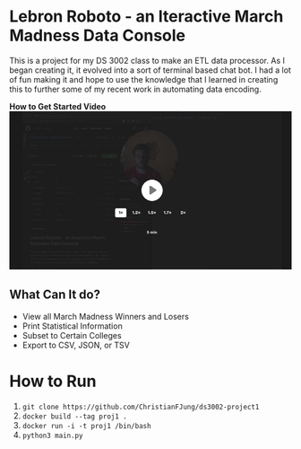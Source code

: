 # Lebron Roboto - an Iteractive March Madness Data Console
This is a project for my DS 3002 class to make an ETL data processor. As I began creating it, it evolved into a sort of terminal based chat bot. I had a lot of fun making it and hope to use the knowledge that I learned in creating this to further some of my recent work in automating data encoding. 

**How to Get Started Video**
[![Watch the video](./scratch/video.png)](https://www.loom.com/share/f1a8f62010554dd09ef7fdd7c5768c46)

## What Can It do?
- View all March Madness Winners and Losers
- Print Statistical Information
- Subset to Certain Colleges
- Export to CSV, JSON, or TSV



# How to Run

1.  `git clone https://github.com/ChristianFJung/ds3002-project1 ` 
2. `docker build --tag proj1 .`
3. `docker run -i -t proj1 /bin/bash`
4.  `python3 main.py`


